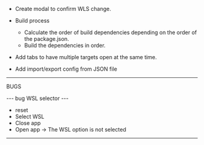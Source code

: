 - Create modal to confirm WLS change.

- Build process

  - Calculate the order of build dependencies depending on the order of the package.json.
  - Build the dependencies in order.

- Add tabs to have multiple targets open at the same time.
- Add import/export config from JSON file

---

BUGS

--- bug WSL selector ---

- reset
- Select WSL
- Close app
- Open app
  -> The WSL option is not selected

---
